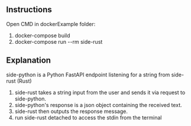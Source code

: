 ## Instructions
Open CMD in dockerExample folder:

1. docker-compose build
2. docker-compose run --rm side-rust

## Explanation
side-python is a Python FastAPI endpoint listening for a string from side-rust (Rust)
1. side-rust takes a string input from the user and sends it via request to side-python.
2. side-python's response is a json object containing the received text.
3. side-rust then outputs the response message.
4. run side-rust detached to access the stdin from the terminal
